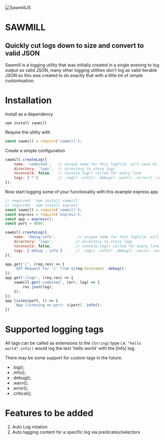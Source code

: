 ![SawmillJS](https://i.imgur.com/r766OoD.png "SawmillJS")

# SAWMILL
## Quickly cut logs down to size and convert to valid JSON 

Sawmill is a logging utility that was initially created in a single evening to log output as valid JSON, many other logging utilities don't log as valid iterable JSON so this was created to do exactly that with a little bit of simple customisation.

# Installation

Install as a dependency

``` npm install sawmill ```

Require the utility with

```js 
const sawmill = require('sawmill'); 
```

Create a simple configuration

```js 
sawmill.createLog({
    name: 'combined',   // unique name for this logfile, will save to `logs/combined.log`
    directory: 'logs',  // directory to store logs
    toconsole: false,   // console.log() called for every line
    tags: ['*']         // .log() .info() .debug() .warn() .error() .critical()
});
```

Now start logging some of your functionality with this example express app

```js
// required: 'npm install sawmill'
// required: 'npm install express' 
const sawmill = require('sawmill');
const express = require('express');
const app = express();
const port = 8080;

sawmill.createLog({
    name: 'debug-info',          // unique name for this logfile, will save to `logs/debug-info.log`
    directory: 'logs',          // directory to store logs
    toconsole: false,           // console.log() called for every line
    tags: ['debug','info']      // .log() .info() .debug() .warn() .error() .critical()
});

app.get('/', (req,res) => {
    `GET Request for '/' from ${req.hostname}`.debug();
});
app.get('/logs', (req,res) => {
    sawmill.get('combined', (err, log) => {
        res.json(log);
    });
});
app.listen(port, () => {
    `App listening on port: ${port}`.info();
})
```

# Supported logging tags

All tags can be called as extensions to the `{String}` type i.e. `"hello world".info()` would log the text 'hello world' with the [info] tag.

There may be some support for custom tags in the future.

* .log();
* .info();
* .debug();
* .warn();
* .error();
* .critical();

# Features to be added

1. Auto Log rotation
2. Auto tagging content for a specific log via predicates/selectors
